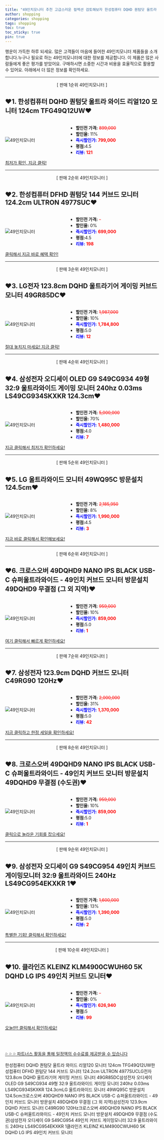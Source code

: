```yaml
---
title: "49인치모니터 추천 고급스러운 컬렉션 검토해보자 한성컴퓨터 DQHD 퀀텀닷 울트라 와이드"
author: shopping
categories: shopping
tags: shopping
toc: true
toc_sticky: true
pin: true
---
```

행운이 가득한 하루 되세요. 많은 고객들이 마음에 들어한 49인치모니터 제품들을 소개합니다.누구나 필요로 하는 49인치모니터에 대한 정보를 제공합니다. 이 제품은 많은 사람들에게 좋은 평가를 받았어요. 구매하시면 소중한 시간과 비용을 효율적으로 활용할 수 있어요. 아래에서 더 많은 정보를 확인하세요.

---
<p class="toplist" style="margin: 0 auto; display: block; width: fit-content;">[ 판매 1순위 49인치모니터 ]</p>

<h2><strong>❤️1. 한성컴퓨터 DQHD 퀀텀닷 울트라 와이드 리얼120 모니터 124cm TFG49Q12UW❤️</strong></h2>

<div style="display: flex; align-items: center;">
    <div style="flex: 0.4;">
        <img src="https://thumbnail6.coupangcdn.com/thumbnails/remote/230x230ex/image/retail/images/1932605840690531-ac6d0b00-3cef-4fa1-9afb-808b84123534.jpg" alt="49인치모니터" style="max-width: 100%;">
    </div>
    <div style="flex: 0.6; margin-left: 10px;">
        <ul>
            <li><strong>할인전 가격:</strong> <del style="color: red;">899,000</del></li>
            <li><strong>할인율:</strong> 11%</li>
            <li><span style='color:blue'><strong>즉시할인가:</strong></span> <span style='color:red'><strong>799,000</strong></span></li>
            <li><strong>평점:</strong>4.5</li>
            <li><span style='color:blue'><strong>리뷰:</strong></span> <span style='color:red'><strong>121</strong></span></li>
        </ul>
    </div>
</div>
<div class="center">
    <a href="https://William4Davisa.github.io?lptag=AF9450613&subid=githubio&pageKey=1941987600&traceid=V0-153&itemId=3296919194&vendorItemId=71283856943" class="myButton">
        최저가 확인, 지금 클릭!
    </a>
</div>


---
<p class="toplist" style="margin: 0 auto; display: block; width: fit-content;">[ 판매 2순위 49인치모니터 ]</p>

<h2><strong>❤️2. 한성컴퓨터 DFHD 퀀텀닷 144 커브드 모니터 124.2cm ULTRON 4977SUC❤️</strong></h2>

<div style="display: flex; align-items: center;">
    <div style="flex: 0.4;">
        <img src="https://thumbnail6.coupangcdn.com/thumbnails/remote/230x230ex/image/retail/images/1742739851676016-ec3d92d4-23fc-4878-82df-d9e42f5da3f8.jpg" alt="49인치모니터" style="max-width: 100%;">
    </div>
    <div style="flex: 0.6; margin-left: 10px;">
        <ul>
            <li><strong>할인전 가격:</strong> <del style="color: red;">-</del></li>
            <li><strong>할인율:</strong> 0%</li>
            <li><span style='color:blue'><strong>즉시할인가:</strong></span> <span style='color:red'><strong>699,000</strong></span></li>
            <li><strong>평점:</strong>4.5</li>
            <li><span style='color:blue'><strong>리뷰:</strong></span> <span style='color:red'><strong>198</strong></span></li>
        </ul>
    </div>
</div>
<div class="center">
    <a href="https://William4Davisa.github.io?lptag=AF9450613&subid=githubio&pageKey=177947971&traceid=V0-153&itemId=509283807&vendorItemId=4306259939" class="myButton">
        클릭해서 지금 바로 혜택 확인!
    </a>
</div>


---
<p class="toplist" style="margin: 0 auto; display: block; width: fit-content;">[ 판매 3순위 49인치모니터 ]</p>

<h2><strong>❤️3. LG전자 123.8cm DQHD 울트라기어 게이밍 커브드 모니터 49GR85DC❤️</strong></h2>

<div style="display: flex; align-items: center;">
    <div style="flex: 0.4;">
        <img src="https://thumbnail9.coupangcdn.com/thumbnails/remote/230x230ex/image/retail/images/467439082860835-d5263e2a-4bdd-4d26-b4db-790ee0ff7537.jpg" alt="49인치모니터" style="max-width: 100%;">
    </div>
    <div style="flex: 0.6; margin-left: 10px;">
        <ul>
            <li><strong>할인전 가격:</strong> <del style="color: red;">1,987,000</del></li>
            <li><strong>할인율:</strong> 10%</li>
            <li><span style='color:blue'><strong>즉시할인가:</strong></span> <span style='color:red'><strong>1,784,800</strong></span></li>
            <li><strong>평점:</strong>5.0</li>
            <li><span style='color:blue'><strong>리뷰:</strong></span> <span style='color:red'><strong>12</strong></span></li>
        </ul>
    </div>
</div>
<div class="center">
    <a href="https://William4Davisa.github.io?lptag=AF9450613&subid=githubio&pageKey=7432197141&traceid=V0-153&itemId=19305793334&vendorItemId=87358766291" class="myButton">
        절대 놓치지 마세요! 지금 클릭!
    </a>
</div>


---
<p class="toplist" style="margin: 0 auto; display: block; width: fit-content;">[ 판매 4순위 49인치모니터 ]</p>

<h2><strong>❤️4. 삼성전자 오디세이 OLED G9 S49CG934 49형 32:9 울트라와이드 게이밍 모니터 240hz 0.03ms LS49CG934SKXKR 124.3cm❤️</strong></h2>

<div style="display: flex; align-items: center;">
    <div style="flex: 0.4;">
        <img src="https://thumbnail8.coupangcdn.com/thumbnails/remote/230x230ex/image/vendor_inventory/50ba/72c327a78b1f7975764371e9b3c34dde1e6983f8d24236654a0ee8155921.jpg" alt="49인치모니터" style="max-width: 100%;">
    </div>
    <div style="flex: 0.6; margin-left: 10px;">
        <ul>
            <li><strong>할인전 가격:</strong> <del style="color: red;">5,000,000</del></li>
            <li><strong>할인율:</strong> 70%</li>
            <li><span style='color:blue'><strong>즉시할인가:</strong></span> <span style='color:red'><strong>1,480,000</strong></span></li>
            <li><strong>평점:</strong>4.0</li>
            <li><span style='color:blue'><strong>리뷰:</strong></span> <span style='color:red'><strong>7</strong></span></li>
        </ul>
    </div>
</div>
<div class="center">
    <a href="https://William4Davisa.github.io?lptag=AF9450613&subid=githubio&pageKey=7522565010&traceid=V0-153&itemId=19733137533&vendorItemId=86837006543" class="myButton">
        지금 클릭해서 최저가 확인하세요!
    </a>
</div>


---
<p class="toplist" style="margin: 0 auto; display: block; width: fit-content;">[ 판매 5순위 49인치모니터 ]</p>

<h2><strong>❤️5. LG 울트라와이드 모니터 49WQ95C 방문설치 124.5cm❤️</strong></h2>

<div style="display: flex; align-items: center;">
    <div style="flex: 0.4;">
        <img src="https://thumbnail10.coupangcdn.com/thumbnails/remote/230x230ex/image/retail/images/467439130542005-820b9bed-c36e-40e0-85a1-216b5e8f293e.jpg" alt="49인치모니터" style="max-width: 100%;">
    </div>
    <div style="flex: 0.6; margin-left: 10px;">
        <ul>
            <li><strong>할인전 가격:</strong> <del style="color: red;">2,185,950</del></li>
            <li><strong>할인율:</strong> 8%</li>
            <li><span style='color:blue'><strong>즉시할인가:</strong></span> <span style='color:red'><strong>1,990,000</strong></span></li>
            <li><strong>평점:</strong>4.5</li>
            <li><span style='color:blue'><strong>리뷰:</strong></span> <span style='color:red'><strong>3</strong></span></li>
        </ul>
    </div>
</div>
<div class="center">
    <a href="https://William4Davisa.github.io?lptag=AF9450613&subid=githubio&pageKey=7634899005&traceid=V0-153&itemId=20271712302&vendorItemId=87358766298" class="myButton">
        지금 바로 클릭해서 확인해보세요!
    </a>
</div>


---
<p class="toplist" style="margin: 0 auto; display: block; width: fit-content;">[ 판매 6순위 49인치모니터 ]</p>

<h2><strong>❤️6. 크로스오버 49DQHD9 NANO IPS BLACK USB-C 슈퍼울트라와이드 - 49인치 커브드 모니터 방문설치 49DQHD9 무결점 (그 외 지역)❤️</strong></h2>

<div style="display: flex; align-items: center;">
    <div style="flex: 0.4;">
        <img src="https://thumbnail8.coupangcdn.com/thumbnails/remote/230x230ex/image/vendor_inventory/a60a/32a4d48f00edae5977bb95d6a1c386f7f27facbd497e259a16d849f14492.jpg" alt="49인치모니터" style="max-width: 100%;">
    </div>
    <div style="flex: 0.6; margin-left: 10px;">
        <ul>
            <li><strong>할인전 가격:</strong> <del style="color: red;">959,000</del></li>
            <li><strong>할인율:</strong> 10%</li>
            <li><span style='color:blue'><strong>즉시할인가:</strong></span> <span style='color:red'><strong>859,000</strong></span></li>
            <li><strong>평점:</strong>5.0</li>
            <li><span style='color:blue'><strong>리뷰:</strong></span> <span style='color:red'><strong>1</strong></span></li>
        </ul>
    </div>
</div>
<div class="center">
    <a href="https://William4Davisa.github.io?lptag=AF9450613&subid=githubio&pageKey=7680436047&traceid=V0-153&itemId=20512864708&vendorItemId=87478443822" class="myButton">
        여기 클릭해서 빠르게 확인하세요!
    </a>
</div>


---
<p class="toplist" style="margin: 0 auto; display: block; width: fit-content;">[ 판매 7순위 49인치모니터 ]</p>

<h2><strong>❤️7. 삼성전자 123.9cm DQHD 커브드 모니터 C49RG90 120Hz❤️</strong></h2>

<div style="display: flex; align-items: center;">
    <div style="flex: 0.4;">
        <img src="https://thumbnail6.coupangcdn.com/thumbnails/remote/230x230ex/image/vendor_inventory/a27c/0dade95a9c696f2c68005e93769cfcd6c35fd9ebc4faf444e2493db39ab9.jpg" alt="49인치모니터" style="max-width: 100%;">
    </div>
    <div style="flex: 0.6; margin-left: 10px;">
        <ul>
            <li><strong>할인전 가격:</strong> <del style="color: red;">2,000,000</del></li>
            <li><strong>할인율:</strong> 31%</li>
            <li><span style='color:blue'><strong>즉시할인가:</strong></span> <span style='color:red'><strong>1,370,000</strong></span></li>
            <li><strong>평점:</strong>5.0</li>
            <li><span style='color:blue'><strong>리뷰:</strong></span> <span style='color:red'><strong>42</strong></span></li>
        </ul>
    </div>
</div>
<div class="center">
    <a href="https://William4Davisa.github.io?lptag=AF9450613&subid=githubio&pageKey=1679080596&traceid=V0-153&itemId=2860450503&vendorItemId=4606921863" class="myButton">
        지금 클릭하고 한정 세일을 확인하세요!
    </a>
</div>


---
<p class="toplist" style="margin: 0 auto; display: block; width: fit-content;">[ 판매 8순위 49인치모니터 ]</p>

<h2><strong>❤️8. 크로스오버 49DQHD9 NANO IPS BLACK USB-C 슈퍼울트라와이드 - 49인치 커브드 모니터 방문설치 49DQHD9 무결점 (수도권)❤️</strong></h2>

<div style="display: flex; align-items: center;">
    <div style="flex: 0.4;">
        <img src="https://thumbnail8.coupangcdn.com/thumbnails/remote/230x230ex/image/vendor_inventory/a60a/32a4d48f00edae5977bb95d6a1c386f7f27facbd497e259a16d849f14492.jpg" alt="49인치모니터" style="max-width: 100%;">
    </div>
    <div style="flex: 0.6; margin-left: 10px;">
        <ul>
            <li><strong>할인전 가격:</strong> <del style="color: red;">959,000</del></li>
            <li><strong>할인율:</strong> 10%</li>
            <li><span style='color:blue'><strong>즉시할인가:</strong></span> <span style='color:red'><strong>859,000</strong></span></li>
            <li><strong>평점:</strong>5.0</li>
            <li><span style='color:blue'><strong>리뷰:</strong></span> <span style='color:red'><strong>1</strong></span></li>
        </ul>
    </div>
</div>
<div class="center">
    <a href="https://William4Davisa.github.io?lptag=AF9450613&subid=githubio&pageKey=7680436047&traceid=V0-153&itemId=20512864709&vendorItemId=87478443808" class="myButton">
        클릭으로 놀라운 기회를 잡으세요!
    </a>
</div>


---
<p class="toplist" style="margin: 0 auto; display: block; width: fit-content;">[ 판매 9순위 49인치모니터 ]</p>

<h2><strong>❤️9. 삼성전자 오디세이 G9 S49CG954 49인치 커브드 게이밍모니터 32:9 울트라와이드 240Hz LS49CG954EKXKR 1❤️</strong></h2>

<div style="display: flex; align-items: center;">
    <div style="flex: 0.4;">
        <img src="https://thumbnail9.coupangcdn.com/thumbnails/remote/230x230ex/image/vendor_inventory/7820/d3cbd5f56551479fbf12bbd8d28610dd48b9cfb246d26489e49b56e74fcb.jpg" alt="49인치모니터" style="max-width: 100%;">
    </div>
    <div style="flex: 0.6; margin-left: 10px;">
        <ul>
            <li><strong>할인전 가격:</strong> <del style="color: red;">1,600,000</del></li>
            <li><strong>할인율:</strong> 13%</li>
            <li><span style='color:blue'><strong>즉시할인가:</strong></span> <span style='color:red'><strong>1,390,000</strong></span></li>
            <li><strong>평점:</strong>5.0</li>
            <li><span style='color:blue'><strong>리뷰:</strong></span> <span style='color:red'><strong>2</strong></span></li>
        </ul>
    </div>
</div>
<div class="center">
    <a href="https://William4Davisa.github.io?lptag=AF9450613&subid=githubio&pageKey=7751285223&traceid=V0-153&itemId=20879229581&vendorItemId=88118070547" class="myButton">
        특별한 기회! 클릭해서 확인하세요!
    </a>
</div>


---
<p class="toplist" style="margin: 0 auto; display: block; width: fit-content;">[ 판매 10순위 49인치모니터 ]</p>

<h2><strong>❤️10. 클라인즈 KLEINZ KLM4900CWUH60 5K DQHD LG IPS 49인치 커브드 모니터❤️</strong></h2>

<div style="display: flex; align-items: center;">
    <div style="flex: 0.4;">
        <img src="https://thumbnail8.coupangcdn.com/thumbnails/remote/230x230ex/image/vendor_inventory/f12b/5a2aa9f9bc7dc590804719a5c9a1849328398d1670e707758c27b914078a.jpg" alt="49인치모니터" style="max-width: 100%;">
    </div>
    <div style="flex: 0.6; margin-left: 10px;">
        <ul>
            <li><strong>할인전 가격:</strong> <del style="color: red;">-</del></li>
            <li><strong>할인율:</strong> 0%</li>
            <li><span style='color:blue'><strong>즉시할인가:</strong></span> <span style='color:red'><strong>626,940</strong></span></li>
            <li><strong>평점:</strong>5</li>
            <li><span style='color:blue'><strong>리뷰:</strong></span> <span style='color:red'><strong>99</strong></span></li>
        </ul>
    </div>
</div>
<div class="center">
    <a href="https://William4Davisa.github.io?lptag=AF9450613&subid=githubio&pageKey=7828191953&traceid=V0-153&itemId=21283159580&vendorItemId=88397830734" class="myButton">
        오늘만! 클릭해서 확인하세요!
    </a>
</div>

<br><br><br>[💦 💦 💦 파트너스 활동을 통해 일정액의 수수료를 제공받을 수 있습니다](https://link.coupang.com/a/bcpT2c)<br><br>한성컴퓨터 DQHD 퀀텀닷 울트라 와이드 리얼120 모니터 124cm TFG49Q12UW한성컴퓨터 DFHD 퀀텀닷 144 커브드 모니터 124.2cm ULTRON 4977SUCLG전자 123.8cm DQHD 울트라기어 게이밍 커브드 모니터 49GR85DC삼성전자 오디세이 OLED G9 S49CG934 49형 32:9 울트라와이드 게이밍 모니터 240hz 0.03ms LS49CG934SKXKR 124.3cmLG 울트라와이드 모니터 49WQ95C 방문설치 124.5cm크로스오버 49DQHD9 NANO IPS BLACK USB-C 슈퍼울트라와이드 - 49인치 커브드 모니터 방문설치 49DQHD9 무결점 (그 외 지역)삼성전자 123.9cm DQHD 커브드 모니터 C49RG90 120Hz크로스오버 49DQHD9 NANO IPS BLACK USB-C 슈퍼울트라와이드 - 49인치 커브드 모니터 방문설치 49DQHD9 무결점 (수도권)삼성전자 오디세이 G9 S49CG954 49인치 커브드 게이밍모니터 32:9 울트라와이드 240Hz LS49CG954EKXKR 1클라인즈 KLEINZ KLM4900CWUH60 5K DQHD LG IPS 49인치 커브드 모니터